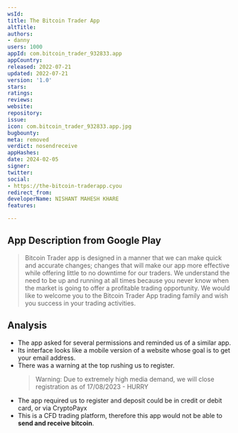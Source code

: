 ```yaml
---
wsId: 
title: The Bitcoin Trader App
altTitle: 
authors:
- danny
users: 1000
appId: com.bitcoin_trader_932833.app
appCountry: 
released: 2022-07-21
updated: 2022-07-21
version: '1.0'
stars: 
ratings: 
reviews: 
website: 
repository: 
issue: 
icon: com.bitcoin_trader_932833.app.jpg
bugbounty: 
meta: removed
verdict: nosendreceive
appHashes: 
date: 2024-02-05
signer: 
twitter: 
social:
- https://the-bitcoin-traderapp.cyou
redirect_from: 
developerName: NISHANT MAHESH KHARE
features: 

---
```


## App Description from Google Play

> Bitcoin Trader app is designed in a manner that we can make quick and accurate changes; changes that will make our app more effective while offering little to no downtime for our traders. We understand the need to be up and running at all times because you never know when the market is going to offer a profitable trading opportunity. We would like to welcome you to the Bitcoin Trader App trading family and wish you success in your trading activities.

## Analysis 

- The app asked for several permissions and reminded us of a similar app. 
- Its interface looks like a mobile version of a website whose goal is to get your email address.
- There was a warning at the top rushing us to register.
  > Warning: Due to extremely high media demand, we will close registration as of 17/08/2023 - HURRY
- The app required us to register and deposit could be in credit or debit card, or via CryptoPayx
- This is a CFD trading platform, therefore this app would not be able to **send and receive bitcoin**.
